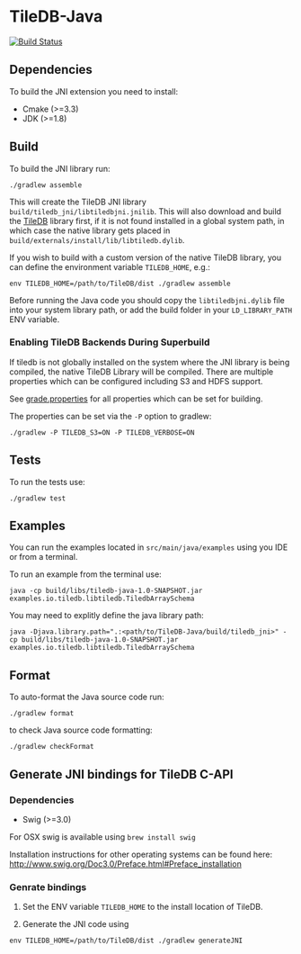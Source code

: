 # TileDB-Java
[![Build Status](https://travis-ci.org/TileDB-Inc/TileDB-Java.svg?branch=master)](https://travis-ci.org/TileDB-Inc/TileDB-Java)

## Dependencies

To build the JNI extension you need to install:

* Cmake (>=3.3)
* JDK (>=1.8)

## Build

To build the JNI library run:

`./gradlew assemble`

This will create the TileDB JNI library `build/tiledb_jni/libtiledbjni.jnilib`. This will also download and build the [TileDB](https://github.com/TileDB-Inc/TileDB) library first, if it is not found installed in a global system path, in which case the native library gets placed in `build/externals/install/lib/libtiledb.dylib`.

If you wish to build with a custom version of the native TileDB library, you can define the environment variable `TILEDB_HOME`, e.g.:

`env TILEDB_HOME=/path/to/TileDB/dist ./gradlew assemble`

Before running the Java code you should copy the `libtiledbjni.dylib` file into your system library path, or add the build folder in your `LD_LIBRARY_PATH` ENV variable.

### Enabling TileDB Backends During Superbuild

If tiledb is not globally installed on the system where the JNI library is
being compiled, the native TileDB Library will be compiled. There are
multiple properties which can be configured including S3 and HDFS support.

See [grade.properties](gradle.properties) for all properties which can be
set for building.

The properties can be set via the `-P` option to gradlew:

```
./gradlew -P TILEDB_S3=ON -P TILEDB_VERBOSE=ON
```

## Tests

To run the tests use:

`./gradlew test`

## Examples

You can run the examples located in `src/main/java/examples` using you IDE or from a terminal.

To run an example from the terminal use:

`java -cp build/libs/tiledb-java-1.0-SNAPSHOT.jar examples.io.tiledb.libtiledb.TiledbArraySchema`

You may need to explitly define the java library path:

`java -Djava.library.path=".:<path/to/TileDB-Java/build/tiledb_jni>" -cp build/libs/tiledb-java-1.0-SNAPSHOT.jar examples.io.tiledb.libtiledb.TiledbArraySchema`

## Format 
 
To auto-format the Java source code run:

`./gradlew format`

to check Java source code formatting:

`./gradlew checkFormat`


## Generate JNI bindings for TileDB C-API

### Dependencies

* Swig (>=3.0)

For OSX swig is available using `brew install swig`

Installation instructions for other operating systems can be found here:
http://www.swig.org/Doc3.0/Preface.html#Preface_installation

### Genrate bindings

1) Set the ENV variable `TILEDB_HOME` to the install location of TileDB.

2) Generate the JNI code using

`env TILEDB_HOME=/path/to/TileDB/dist ./gradlew generateJNI`
